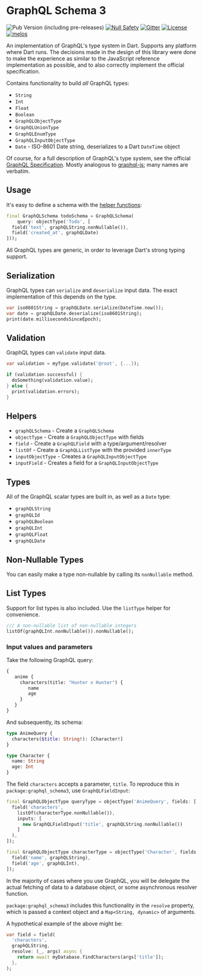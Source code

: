 # GraphQL Schema 3

![Pub Version (including pre-releases)](https://img.shields.io/pub/v/graphql_schema2?include_prereleases)
[![Null Safety](https://img.shields.io/badge/null-safety-brightgreen)](https://dart.dev/null-safety)
[![Gitter](https://img.shields.io/gitter/room/nwjs/nw.js.svg)](https://gitter.im/angel_dart/discussion)
[![License](https://img.shields.io/github/license/dart-backend/graphql_dart)](https://github.com/dart-backend/graphql_dart/blob/master/packages/graphql_schema/LICENSE)
[![melos](https://img.shields.io/badge/maintained%20with-melos-f700ff.svg?style=flat-square)](https://github.com/invertase/melos)

An implementation of GraphQL's type system in Dart. Supports any platform where Dart runs. The decisions made in the design of this library were done to make the experience as similar to the JavaScript reference implementation as possible, and to also correctly implement the official specification.

Contains functionality to build *all* GraphQL types:

* `String`
* `Int`
* `Float`
* `Boolean`
* `GraphQLObjectType`
* `GraphQLUnionType`
* `GraphQLEnumType`
* `GraphQLInputObjectType`
* `Date` - ISO-8601 Date string, deserializes to a Dart `DateTime` object

Of course, for a full description of GraphQL's type system, see the official [GraphQL Specification](https://spec.graphql.org/). Mostly analogous to [graphql-js](https://graphql.org/graphql-js/type/); many names are verbatim.

## Usage

It's easy to define a schema with the [helper functions](#helpers):

```dart
final GraphQLSchema todoSchema = GraphQLSchema(
    query: objectType('Todo', [
  field('text', graphQLString.nonNullable()),
  field('created_at', graphQLDate)
]));
```

All GraphQL types are generic, in order to leverage Dart's strong typing support.

## Serialization

GraphQL types can `serialize` and `deserialize` input data. The exact implementation of this depends on the type.

```dart
var iso8601String = graphQLDate.serialize(DateTime.now());
var date = graphQLDate.deserialize(iso8601String);
print(date.millisecondsSinceEpoch);
```

## Validation

GraphQL types can `validate` input data.

```dart
var validation = myType.validate('@root', {...});

if (validation.successful) {
  doSomething(validation.value);
} else {
  print(validation.errors);
}
```

## Helpers

* `graphQLSchema` - Create a `GraphQLSchema`
* `objectType` - Create a `GraphQLObjectType` with fields
* `field` - Create a `GraphQLField` with a type/argument/resolver
* `listOf` - Create a `GraphQLListType` with the provided `innerType`
* `inputObjectType` - Creates a `GraphQLInputObjectType`
* `inputField` - Creates a field for a `GraphQLInputObjectType`

## Types

All of the GraphQL scalar types are built in, as well as a `Date` type:

* `graphQLString`
* `graphQLId`
* `graphQLBoolean`
* `graphQLInt`
* `graphQLFloat`
* `graphQLDate`

## Non-Nullable Types

You can easily make a type non-nullable by calling its `nonNullable` method.

## List Types

Support for list types is also included. Use the `listType` helper for convenience.

```dart
/// A non-nullable list of non-nullable integers
listOf(graphQLInt.nonNullable()).nonNullable();
```

### Input values and parameters

Take the following GraphQL query:

```graphql
{
   anime {
     characters(title: "Hunter x Hunter") {
        name
        age
     }
   }
}
```

And subsequently, its schema:

```graphql
type AnimeQuery {
  characters($title: String!): [Character!]
}

type Character {
  name: String
  age: Int
}
```

The field `characters` accepts a parameter, `title`. To reproduce this in `package:graphql_schema3`, use `GraphQLFieldInput`:

```dart
final GraphQLObjectType queryType = objectType('AnimeQuery', fields: [
  field('characters',
    listOf(characterType.nonNullable()),
    inputs: [
      new GraphQLFieldInput('title', graphQLString.nonNullable())
    ]
  ),
]);

final GraphQLObjectType characterType = objectType('Character', fields: [
  field('name', graphQLString),
  field('age', graphQLInt),
]);
```

In the majority of cases where you use GraphQL, you will be delegate the actual fetching of data to a database object, or some asynchronous resolver function.

`package:graphql_schema3` includes this functionality in the `resolve` property, which is passed a context object and a `Map<String, dynamic>` of arguments.

A hypothetical example of the above might be:

```dart
var field = field(
  'characters',
  graphQLString,
  resolve: (_, args) async {
    return await myDatabase.findCharacters(args['title']);
  },
);
```

